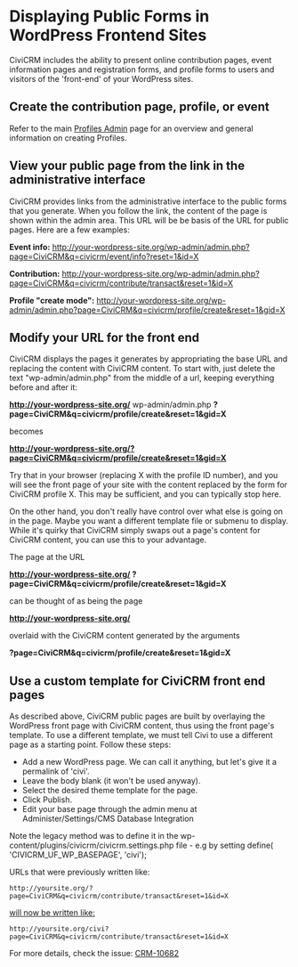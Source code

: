 # Displaying Public Forms in WordPress Frontend Sites

CiviCRM includes the ability to present online contribution pages, event information pages and registration forms, and profile forms to users and visitors of the 'front-end' of your WordPress sites.

## Create the contribution page, profile, or event

Refer to the main [Profiles Admin](http://wiki.civicrm.org/confluence/display/CRMDOC41/Profiles+Admin) page for an overview and general information on creating Profiles.

## View your public page from the link in the administrative interface

CiviCRM provides links from the administrative interface to the public forms that you generate. When you follow the link, the content of the page is shown within the admin area. This URL will be be basis of the URL for public pages. Here are a few examples:

**Event info:**
 http://your-wordpress-site.org/wp-admin/admin.php?page=CiviCRM&q=civicrm/event/info?reset=1&id=X

**Contribution:**
 http://your-wordpress-site.org/wp-admin/admin.php?page=CiviCRM&q=civicrm/contribute/transact&reset=1&id=X

**Profile "create mode":**
 http://your-wordpress-site.org/wp-admin/admin.php?page=CiviCRM&q=civicrm/profile/create&reset=1&gid=X

## Modify your URL for the front end

CiviCRM displays the pages it generates by appropriating the base URL and replacing the content with CiviCRM content. To start with, just delete the text "wp-admin/admin.php" from the middle of a url, keeping everything before and after it:

**http://your-wordpress-site.org/** wp-admin/admin.php **?page=CiviCRM&q=civicrm/profile/create&reset=1&gid=X**

becomes

**http://your-wordpress-site.org/?page=CiviCRM&q=civicrm/profile/create&reset=1&gid=X**

Try that in your browser (replacing X with the profile ID number), and you will see the front page of your site with the content replaced by the form for CiviCRM profile X. This may be sufficient, and you can typically stop here.

On the other hand, you don't really have control over what else is going on in the page. Maybe you want a different template file or submenu to display. While it's quirky that CiviCRM simply swaps out a page's content for CiviCRM content, you can use this to your advantage.

The page at the URL

**http://your-wordpress-site.org/ ?page=CiviCRM&q=civicrm/profile/create&reset=1&gid=X**

can be thought of as being the page

**http://your-wordpress-site.org/**

overlaid with the CiviCRM content generated by the arguments

**?page=CiviCRM&q=civicrm/profile/create&reset=1&gid=X**

## Use a custom template for CiviCRM front end pages

As described above, CiviCRM public pages are built by overlaying the WordPress front page with CiviCRM content, thus using the front page's template. To use a different template, we must tell Civi to use a different page as a starting point. Follow these steps:

* Add a new WordPress page. We can call it anything, but let's give it a permalink of 'civi'.
* Leave the body blank (it won't be used anyway).
* Select the desired theme template for the page.
* Click Publish.
* Edit your base page through the admin menu at Administer/Settings/CMS Database Integration

Note the legacy method was to define it in the wp-content/plugins/civicrm/civicrm.settings.php file - e.g by setting define( 'CIVICRM_UF_WP_BASEPAGE', 'civi');

URLs that were previously written like:

```
http://yoursite.org/?page=CiviCRM&q=civicrm/contribute/transact&reset=1&id=X
```

[will now be written like:](http://yoursite.org/?page=CiviCRM&q=civicrm/contribute/transact&reset=1&id=X)

```
http://yoursite.org/civi?page=CiviCRM&q=civicrm/contribute/transact&reset=1&id=X
```

For more details, check the issue: [CRM-10682](http://issues.civicrm.org/jira/browse/CRM-10682)